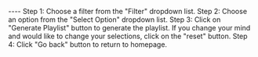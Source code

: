 --<INSTRUCTIONS FOR USING PLAYLIST GENERATOR>--
Step 1: Choose a filter from the "Filter" dropdown list.
 Step 2: Choose an option from the "Select Option" dropdown list.
 Step 3: Click on "Generate Playlist" button to generate the playlist. If you change your mind and would like to change your selections, click on the "reset" button.
 Step 4: Click "Go back" button to return to homepage.

